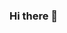 ### Hi there 👋

<!--
** LauraCeciliaGuerrero / LauraCeciliaGuerrero ** es un repositorio ✨ _special_ ✨ porque su `README.md` (este archivo) aparece en tu perfil de GitHub.

Aquí hay algunas ideas para comenzar:

- 🔭 Actualmente estoy trabajando en ...
- 🌱 Actualmente estoy aprendiendo ...
- 👯 Estoy buscando colaborar en ...
- 🤔 Estoy buscando ayuda con ...
- 💬 Pregúntame sobre ...
- 📫 Cómo contactarme: ...
- 😄 Pronombres: ...
- ⚡ Dato curioso: ... 
Presentarte

¡La forma más fácil de presentarte en GitHub es creando un archivo README en un repositorio sobre ti! Puedes empezar aquí:
LauraCeciliaGuerrero / README.md

- 👋 Hola, soy @LauraCeciliaGuerrero
- 👀 Me interesa ...
- 🌱 Actualmente estoy aprendiendo ...
- 💞️ Estoy buscando colaborar en ...
- 📫 Cómo contactarme ... 
-->
